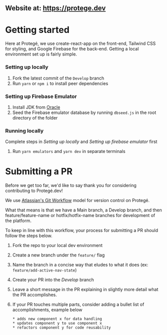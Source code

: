 ## Website at: https://protege.dev

# Getting started

Here at Protegé, we use create-react-app on the front-end, Tailwind CSS for styling, and Google Firebase for the back-end.
Getting a local environment set up is fairly simple.

### Setting up locally
1. Fork the latest commit of the `Develop` branch
2. Run `yarn` or `npm i` to install peer dependencies

### Setting up Firebase Emulator
1. Install JDK from [Oracle](https://www.oracle.com/java/technologies/javase-jdk15-downloads.html)
2. Seed the Firebase emulator database by running `dbseed.js` in the root directory of the folder

### Running locally
Complete steps in _Setting up locally_ and _Setting up firebase emulator_ first
1. Run `yarn emulators` and `yarn dev` in separate terminals

# Submitting a PR

Before we get too far, we'd like to say thank you for considering contributing to Protegé.dev!

We use [Atlassian's Git Workflow](https://www.atlassian.com/git/tutorials/comparing-workflows) model for version control on Protegé.

What that means is that we have a Main branch, a Develop branch, and then feature/feature-name or hotfix/hotfix-name branches for development of the platform.

To keep in line with this workflow, your process for submitting a PR should follow the steps below.

1. Fork the repo to your local dev environment
2. Create a new branch under the `feature/` flag
3. Name the branch in a concise way that eludes to what it does (ex: `feature/add-active-nav-state`)
4. Create your PR into the _Develop_ branch
5. Leave a short message in the PR explaining in slightly more detail what the PR accomplishes.

6. If your PR touches multiple parts, consider adding a bullet list of accomplishments, example below
    ~~~
    * adds new component x for data handling
    * updates component y to use component x
    * refactors component y for code reusability
    ~~~
